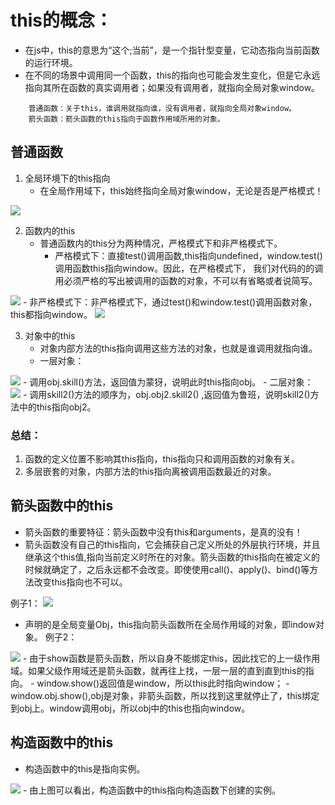 # this的概念：

- 在js中，this的意思为“这个;当前”，是一个指针型变量，它动态指向当前函数的运行环境。
- 在不同的场景中调用同一个函数，this的指向也可能会发生变化，但是它永远指向其所在函数的真实调用者；如果没有调用者，就指向全局对象window。

``` 
    普通函数：关于this，谁调用就指向谁，没有调用者，就指向全局对象window。
    箭头函数：箭头函数的this指向于函数作用域所用的对象。
```
## 普通函数
1. 全局环境下的this指向
   - 在全局作用域下，this始终指向全局对象window，无论是否是严格模式！
<img src="./pic/1.1.png">

2. 函数内的this
   - 普通函数内的this分为两种情况，严格模式下和非严格模式下。
     - 严格模式下：直接test()调用函数,this指向undefined，window.test()调用函数this指向window。因此，在严格模式下， 我们对代码的的调用必须严格的写出被调用的函数的对象，不可以有省略或者说简写。
<img src="./pic/2.1.1.png">
     - 非严格模式下：非严格模式下，通过test()和window.test()调用函数对象，this都指向window。
<img src="./pic/2.1.2.png">

3. 对象中的this
   - 对象内部方法的this指向调用这些方法的对象，也就是谁调用就指向谁。
   - 一层对象：
<img src="./pic/3.1.1.png">
   - 调用obj.skill()方法，返回值为蒙犽，说明此时this指向obj。 
   - 二层对象：
<img src="./pic/3.2.1.png">
   - 调用skill2()方法的顺序为，obj.obj2.skill2() ,返回值为鲁班，说明skill2()方法中的this指向obj2。

### 总结：
1. 函数的定义位置不影响其this指向，this指向只和调用函数的对象有关。
2. 多层嵌套的对象，内部方法的this指向离被调用函数最近的对象。

## 箭头函数中的this
- 箭头函数的重要特征：箭头函数中没有this和arguments，是真的没有！
- 箭头函数没有自己的this指向，它会捕获自己定义所处的外层执行环境，并且继承这个this值,指向当前定义时所在的对象。箭头函数的this指向在被定义的时候就确定了，之后永远都不会改变。即使使用call()、apply()、bind()等方法改变this指向也不可以。

例子1：
<img src="./pic/1.png">
- 声明的是全局变量Obj，this指向箭头函数所在全局作用域的对象，即indow对象。
例子2：
<img src="./pic/2.png">
- 由于show函数是箭头函数，所以自身不能绑定this，因此找它的上一级作用域。如果父级作用域还是箭头函数，就再往上找，一层一层的直到直到this的指向。
- window.show()返回值是window，所以this此时指向window；
- window.obj.show(),obj是对象，非箭头函数，所以找到这里就停止了，this绑定到obj上。window调用obj，所以obj中的this也指向window。

## 构造函数中的this
- 构造函数中的this是指向实例。
<img src="./pic/3.png">
- 由上图可以看出，构造函数中的this指向构造函数下创建的实例。